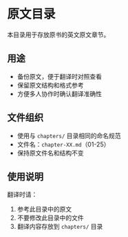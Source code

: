 # 原文目录

本目录用于存放原书的英文原文章节。

## 用途

- 备份原文，便于翻译时对照查看
- 保留原文结构和格式参考
- 方便多人协作时确认翻译准确性

## 文件组织

- 使用与 `chapters/` 目录相同的命名规范
- 文件名：`chapter-XX.md`（01-25）
- 保持原文件名和结构不变

## 使用说明

翻译时请：
1. 参考此目录中的原文
2. 不要修改此目录中的文件
3. 翻译内容存放到 `chapters/` 目录
